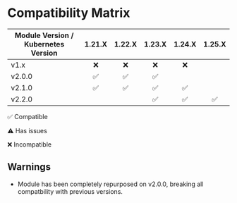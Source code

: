 
# Compatibility Matrix

| Module Version / Kubernetes Version |       1.21.X       |       1.22.X       |       1.23.X       |       1.24.X       |       1.25.X       |
| ----------------------------------- | :----------------: | :----------------: | :----------------: | :----------------: | :----------------: |
| v1.x                                |        :x:         |        :x:         |        :x:         |        :x:         |                    |
| v2.0.0                              | :white_check_mark: | :white_check_mark: | :white_check_mark: |                    |                    |
| v2.1.0                              | :white_check_mark: | :white_check_mark: | :white_check_mark: | :white_check_mark: |                    |
| v2.2.0                              |                    |                    | :white_check_mark: | :white_check_mark: | :white_check_mark: |

:white_check_mark: Compatible

:warning: Has issues

:x: Incompatible

## Warnings

- Module has been completely repurposed on v2.0.0, breaking all compatbility with previous versions.
